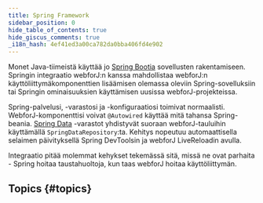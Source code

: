 ```yaml
---
title: Spring Framework
sidebar_position: 0
hide_table_of_contents: true
hide_giscus_comments: true
_i18n_hash: 4ef41ed3a00ca782da0bba406fd4e902
---
```

<Head>
  <style>{`
  .container {
    max-width: 65em !important;
  }
  `}</style>
</Head>

Monet Java-tiimeistä käyttää jo [Spring Bootia](https://spring.io/projects/spring-boot) sovellusten rakentamiseen. Springin integraatio webforJ:n kanssa mahdollistaa webforJ:n käyttöliittymäkomponenttien lisäämisen olemassa oleviin Spring-sovelluksiin tai Springin ominaisuuksien käyttämisen uusissa webforJ-projekteissa.

Spring-palvelusi, -varastosi ja -konfiguraatiosi toimivat normaalisti. WebforJ-komponenttisi voivat `@Autowired` käyttää mitä tahansa Spring-beania. [Spring Data](https://spring.io/projects/spring-data) -varastot yhdistyvät suoraan webforJ-tauluihin käyttämällä `SpringDataRepository`:ta. Kehitys nopeutuu automaattisella selaimen päivityksellä Spring DevToolsin ja webforJ LiveReloadin avulla.

Integraatio pitää molemmat kehykset tekemässä sitä, missä ne ovat parhaita - Spring hoitaa taustahuoltoja, kun taas webforJ hoitaa käyttöliittymän.

## Topics {#topics}

<DocCardList className="topics-section" />
